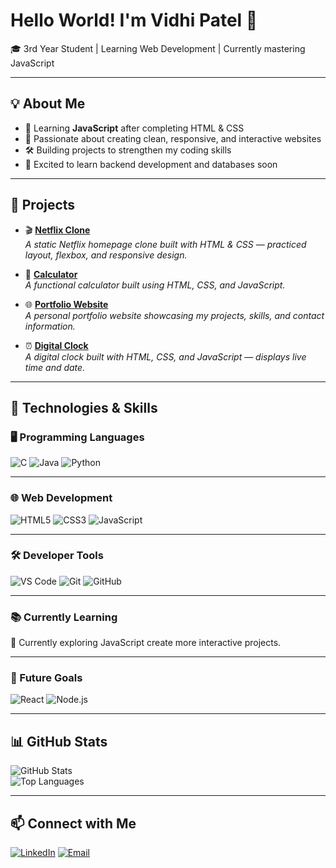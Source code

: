 # Hello World! I'm Vidhi Patel 👋

🎓 3rd Year Student | Learning Web Development | Currently mastering JavaScript  

---

## 💡 About Me
- 🌱 Learning **JavaScript** after completing HTML & CSS  
- 🎯 Passionate about creating clean, responsive, and interactive websites  
- 🛠 Building projects to strengthen my coding skills  
- 🚀 Excited to learn backend development and databases soon  

---

## 📂 Projects  

- 🎬 **[Netflix Clone](https://github.com/vidhisonani/netflix_clone)**  
  *A static Netflix homepage clone built with HTML & CSS — practiced layout, flexbox, and responsive design.*  

- 🧮 **[Calculator](https://github.com/vidhisonani/calculator)**  
  *A functional calculator built using HTML, CSS, and JavaScript.*  

- 🌐 **[Portfolio Website](https://vidhisonani.github.io/Portfolio_VidhiPatel/)**  
  *A personal portfolio website showcasing my projects, skills, and contact information.*  

- ⏰ **[Digital Clock](https://github.com/vidhisonani/digital_clock)**  
  *A digital clock built with HTML, CSS, and JavaScript — displays live time and date.*  

---
## 🔧 Technologies & Skills  

### 🖥 Programming Languages  
![C](https://img.shields.io/badge/C-A8B9CC?style=for-the-badge&logo=c&logoColor=white) ![Java](https://img.shields.io/badge/Java-007396?style=for-the-badge&logo=java&logoColor=white) ![Python](https://img.shields.io/badge/Python-3776AB?style=for-the-badge&logo=python&logoColor=white)

---

### 🌐 Web Development  
![HTML5](https://img.shields.io/badge/HTML5-E34F26?style=for-the-badge&logo=html5&logoColor=white) ![CSS3](https://img.shields.io/badge/CSS3-1572B6?style=for-the-badge&logo=css3&logoColor=white) ![JavaScript](https://img.shields.io/badge/JavaScript-F7DF1E?style=for-the-badge&logo=javascript&logoColor=black)  

---

### 🛠 Developer Tools  
![VS Code](https://img.shields.io/badge/VS_Code-007ACC?style=for-the-badge&logo=visualstudiocode&logoColor=white) ![Git](https://img.shields.io/badge/Git-F05032?style=for-the-badge&logo=git&logoColor=white) ![GitHub](https://img.shields.io/badge/GitHub-181717?style=for-the-badge&logo=github&logoColor=white)  

---

### 📚 Currently Learning  
🌱 Currently exploring JavaScript create more interactive projects. 

---

### 🎯 Future Goals  
![React](https://img.shields.io/badge/React-61DAFB?style=for-the-badge&logo=react&logoColor=black) ![Node.js](https://img.shields.io/badge/Node.js-339933?style=for-the-badge&logo=nodedotjs&logoColor=white)  

---
## 📊 GitHub Stats
![GitHub Stats](https://github-readme-stats.vercel.app/api?username=vidhisonani&show_icons=true&theme=radical)  
![Top Languages](https://github-readme-stats.vercel.app/api/top-langs/?username=vidhisonani&layout=compact&theme=radical)  

---

## 📫 Connect with Me
[![LinkedIn](https://img.shields.io/badge/LinkedIn-blue?style=for-the-badge&logo=linkedin)](https://www.linkedin.com/in/vidhi-patel-bb358b375/)  [![Email](https://img.shields.io/badge/Email-red?style=for-the-badge&logo=gmail&logoColor=white)](mailto:vidhilotus7@gmail.com)  


<!--
**vidhisonani/vidhisonani** is a ✨ _special_ ✨ repository because its `README.md` (this file) appears on your GitHub profile.

Here are some ideas to get you started:

- 🔭 I’m currently working on ...
- 🌱 I’m currently learning ...
- 👯 I’m looking to collaborate on ...
- 🤔 I’m looking for help with ...
- 💬 Ask me about ...
- 📫 How to reach me: ...
- 😄 Pronouns: ...
- ⚡ Fun fact: ...
-->
